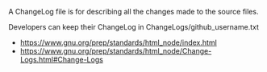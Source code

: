 A ChangeLog file is for describing all the changes made to the source files.

Developers can keep their ChangeLog in ChangeLogs/github_username.txt

- <https://www.gnu.org/prep/standards/html_node/index.html>
- <https://www.gnu.org/prep/standards/html_node/Change-Logs.html#Change-Logs>
